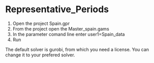 # Representative_Periods

1. Open the project Spain.gpr
2. From the project open the Master_spain.gams
3. In the parameter comand line enter user1=Spain_data
4. Run

The default solver is gurobi, from which you need a license.
You can change it to your prefered solver. 
